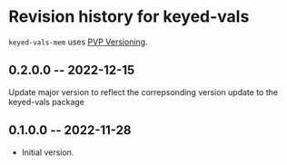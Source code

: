# Revision history for keyed-vals

`keyed-vals-mem` uses [PVP Versioning][1].

## 0.2.0.0 -- 2022-12-15

Update major version to reflect the correpsonding version update to the
keyed-vals package

## 0.1.0.0 -- 2022-11-28

* Initial version.

[1]: https://pvp.haskell.org
